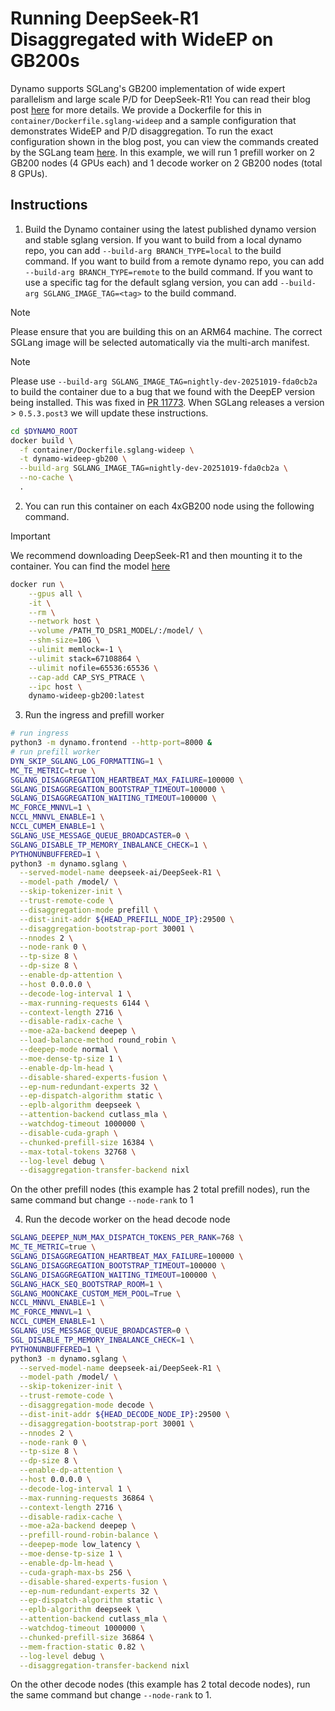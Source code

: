 <!--
SPDX-FileCopyrightText: Copyright (c) 2025 NVIDIA CORPORATION & AFFILIATES. All rights reserved.
SPDX-License-Identifier: Apache-2.0
-->

# Running DeepSeek-R1 Disaggregated with WideEP on GB200s

Dynamo supports SGLang's GB200 implementation of wide expert parallelism and large scale P/D for DeepSeek-R1! You can read their blog post [here](https://lmsys.org/blog/2025-06-16-gb200-part-1/) for more details. We provide a Dockerfile for this in `container/Dockerfile.sglang-wideep` and a sample configuration that demonstrates WideEP and P/D  disaggregation. To run the exact configuration shown in the blog post, you can view the commands created by the SGLang team [here](https://github.com/sgl-project/sglang/issues/7227). In this example, we will run 1 prefill worker on 2 GB200 nodes (4 GPUs each) and 1 decode worker on 2 GB200 nodes (total 8 GPUs).

## Instructions

1. Build the Dynamo container using the latest published dynamo version and stable sglang version. If you want to build from a local dynamo repo, you can add `--build-arg BRANCH_TYPE=local` to the build command. If you want to build from a remote dynamo repo, you can add `--build-arg BRANCH_TYPE=remote` to the build command. If you want to use a specific tag for the default sglang version, you can add `--build-arg SGLANG_IMAGE_TAG=<tag>` to the build command.

> [!Note]
> Please ensure that you are building this on an ARM64 machine. The correct SGLang image will be selected automatically via the multi-arch manifest.

> [!Note]
> Please use `--build-arg SGLANG_IMAGE_TAG=nightly-dev-20251019-fda0cb2a` to build the container due to a bug that we found with the DeepEP version being installed. This was fixed in [PR 11773](https://github.com/sgl-project/sglang/pull/11773). When SGLang releases a version > `0.5.3.post3` we will update these instructions.

```bash
cd $DYNAMO_ROOT
docker build \
  -f container/Dockerfile.sglang-wideep \
  -t dynamo-wideep-gb200 \
  --build-arg SGLANG_IMAGE_TAG=nightly-dev-20251019-fda0cb2a \
  --no-cache \
  .
```

2. You can run this container on each 4xGB200 node using the following command.

> [!IMPORTANT]
> We recommend downloading DeepSeek-R1 and then mounting it to the container. You can find the model [here](https://huggingface.co/deepseek-ai/DeepSeek-R1)

```bash
docker run \
    --gpus all \
    -it \
    --rm \
    --network host \
    --volume /PATH_TO_DSR1_MODEL/:/model/ \
    --shm-size=10G \
    --ulimit memlock=-1 \
    --ulimit stack=67108864 \
    --ulimit nofile=65536:65536 \
    --cap-add CAP_SYS_PTRACE \
    --ipc host \
    dynamo-wideep-gb200:latest
```

3. Run the ingress and prefill worker

```bash
# run ingress
python3 -m dynamo.frontend --http-port=8000 &
# run prefill worker
DYN_SKIP_SGLANG_LOG_FORMATTING=1 \
MC_TE_METRIC=true \
SGLANG_DISAGGREGATION_HEARTBEAT_MAX_FAILURE=100000 \
SGLANG_DISAGGREGATION_BOOTSTRAP_TIMEOUT=100000 \
SGLANG_DISAGGREGATION_WAITING_TIMEOUT=100000 \
MC_FORCE_MNNVL=1 \
NCCL_MNNVL_ENABLE=1 \
NCCL_CUMEM_ENABLE=1 \
SGLANG_USE_MESSAGE_QUEUE_BROADCASTER=0 \
SGLANG_DISABLE_TP_MEMORY_INBALANCE_CHECK=1 \
PYTHONUNBUFFERED=1 \
python3 -m dynamo.sglang \
  --served-model-name deepseek-ai/DeepSeek-R1 \
  --model-path /model/ \
  --skip-tokenizer-init \
  --trust-remote-code \
  --disaggregation-mode prefill \
  --dist-init-addr ${HEAD_PREFILL_NODE_IP}:29500 \
  --disaggregation-bootstrap-port 30001 \
  --nnodes 2 \
  --node-rank 0 \
  --tp-size 8 \
  --dp-size 8 \
  --enable-dp-attention \
  --host 0.0.0.0 \
  --decode-log-interval 1 \
  --max-running-requests 6144 \
  --context-length 2716 \
  --disable-radix-cache \
  --moe-a2a-backend deepep \
  --load-balance-method round_robin \
  --deepep-mode normal \
  --moe-dense-tp-size 1 \
  --enable-dp-lm-head \
  --disable-shared-experts-fusion \
  --ep-num-redundant-experts 32 \
  --ep-dispatch-algorithm static \
  --eplb-algorithm deepseek \
  --attention-backend cutlass_mla \
  --watchdog-timeout 1000000 \
  --disable-cuda-graph \
  --chunked-prefill-size 16384 \
  --max-total-tokens 32768 \
  --log-level debug \
  --disaggregation-transfer-backend nixl
```

On the other prefill nodes (this example has 2 total prefill nodes), run the same command but change `--node-rank` to 1

4. Run the decode worker on the head decode node

```bash
SGLANG_DEEPEP_NUM_MAX_DISPATCH_TOKENS_PER_RANK=768 \
MC_TE_METRIC=true \
SGLANG_DISAGGREGATION_HEARTBEAT_MAX_FAILURE=100000 \
SGLANG_DISAGGREGATION_BOOTSTRAP_TIMEOUT=100000 \
SGLANG_DISAGGREGATION_WAITING_TIMEOUT=100000 \
SGLANG_HACK_SEQ_BOOTSTRAP_ROOM=1 \
SGLANG_MOONCAKE_CUSTOM_MEM_POOL=True \
NCCL_MNNVL_ENABLE=1 \
MC_FORCE_MNNVL=1 \
NCCL_CUMEM_ENABLE=1 \
SGLANG_USE_MESSAGE_QUEUE_BROADCASTER=0 \
SGL_DISABLE_TP_MEMORY_INBALANCE_CHECK=1 \
PYTHONUNBUFFERED=1 \
python3 -m dynamo.sglang \
  --served-model-name deepseek-ai/DeepSeek-R1 \
  --model-path /model/ \
  --skip-tokenizer-init \
  --trust-remote-code \
  --disaggregation-mode decode \
  --dist-init-addr ${HEAD_DECODE_NODE_IP}:29500 \
  --disaggregation-bootstrap-port 30001 \
  --nnodes 2 \
  --node-rank 0 \
  --tp-size 8 \
  --dp-size 8 \
  --enable-dp-attention \
  --host 0.0.0.0 \
  --decode-log-interval 1 \
  --max-running-requests 36864 \
  --context-length 2716 \
  --disable-radix-cache \
  --moe-a2a-backend deepep \
  --prefill-round-robin-balance \
  --deepep-mode low_latency \
  --moe-dense-tp-size 1 \
  --enable-dp-lm-head \
  --cuda-graph-max-bs 256 \
  --disable-shared-experts-fusion \
  --ep-num-redundant-experts 32 \
  --ep-dispatch-algorithm static \
  --eplb-algorithm deepseek \
  --attention-backend cutlass_mla \
  --watchdog-timeout 1000000 \
  --chunked-prefill-size 36864 \
  --mem-fraction-static 0.82 \
  --log-level debug \
  --disaggregation-transfer-backend nixl
```

On the other decode nodes (this example has 2 total decode nodes), run the same command but change `--node-rank` to 1.